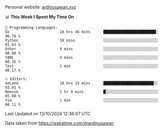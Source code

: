 Personal website: [ardinusawan.xyz](https://ardinusawan.xyz)

<!--START_SECTION:waka-->
📊 **This Week I Spent My Time On** 

```text
💬 Programming Languages: 
Go                       18 hrs 46 mins      ████████████████████████░   96.76 % 
Python                   18 mins             ░░░░░░░░░░░░░░░░░░░░░░░░░   01.63 % 
Other                    9 mins              ░░░░░░░░░░░░░░░░░░░░░░░░░   00.80 % 
YAML                     4 mins              ░░░░░░░░░░░░░░░░░░░░░░░░░   00.35 % 
Text                     1 min               ░░░░░░░░░░░░░░░░░░░░░░░░░   00.17 % 

🔥 Editors: 
GoLand                   18 hrs 13 mins      ███████████████████████░░   93.91 % 
Neovim                   1 hr 9 mins         █░░░░░░░░░░░░░░░░░░░░░░░░   05.98 % 
Vim                      1 min               ░░░░░░░░░░░░░░░░░░░░░░░░░   00.11 % 
```


 Last Updated on 13/10/2024 12:36:07 UTC
<!--END_SECTION:waka-->
Data taken from https://wakatime.com/@ardinusawan
